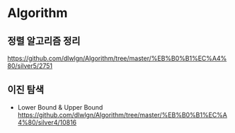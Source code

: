 # Algorithm

## 정렬 알고리즘 정리
https://github.com/dlwlgn/Algorithm/tree/master/%EB%B0%B1%EC%A4%80/silver5/2751

## 이진 탐색
 - Lower Bound & Upper Bound https://github.com/dlwlgn/Algorithm/tree/master/%EB%B0%B1%EC%A4%80/silver4/10816
